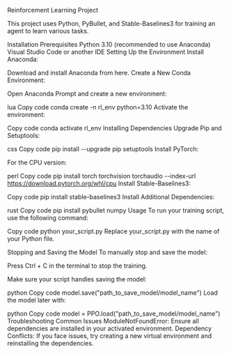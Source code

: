 Reinforcement Learning Project

This project uses Python, PyBullet, and Stable-Baselines3 for training an agent to learn various tasks.

Installation
Prerequisites
Python 3.10 (recommended to use Anaconda)
Visual Studio Code or another IDE
Setting Up the Environment
Install Anaconda:

Download and install Anaconda from here.
Create a New Conda Environment:

Open Anaconda Prompt and create a new environment:

lua
Copy code
conda create -n rl_env python=3.10
Activate the environment:

Copy code
conda activate rl_env
Installing Dependencies
Upgrade Pip and Setuptools:

css
Copy code
pip install --upgrade pip setuptools
Install PyTorch:

For the CPU version:

perl
Copy code
pip install torch torchvision torchaudio --index-url https://download.pytorch.org/whl/cpu
Install Stable-Baselines3:

Copy code
pip install stable-baselines3
Install Additional Dependencies:

rust
Copy code
pip install pybullet numpy
Usage
To run your training script, use the following command:

Copy code
python your_script.py
Replace your_script.py with the name of your Python file.

Stopping and Saving the Model
To manually stop and save the model:

Press Ctrl + C in the terminal to stop the training.

Make sure your script handles saving the model:

python
Copy code
model.save("path_to_save_model/model_name")
Load the model later with:

python
Copy code
model = PPO.load("path_to_save_model/model_name")
Troubleshooting
Common Issues
ModuleNotFoundError: Ensure all dependencies are installed in your activated environment.
Dependency Conflicts: If you face issues, try creating a new virtual environment and reinstalling the dependencies.
